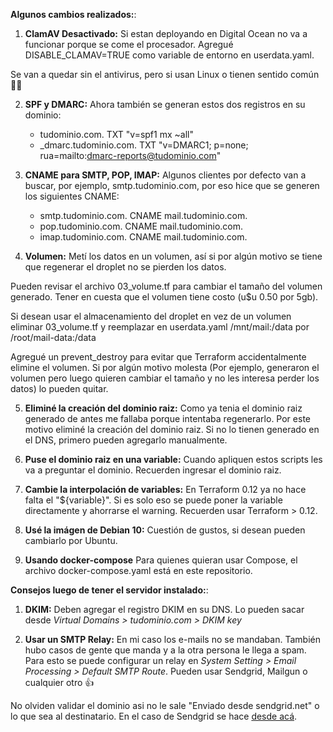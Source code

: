 **Algunos cambios realizados:**:

1. **ClamAV Desactivado:** Si estan deployando en Digital Ocean no va a funcionar porque se come el procesador. Agregué DISABLE_CLAMAV=TRUE como variable de entorno en userdata.yaml.

Se van a quedar sin el antivirus, pero si usan Linux o tienen sentido común :man_shrugging:

2.  **SPF y DMARC:** Ahora también se generan estos dos registros en su dominio:

    - tudominio.com. TXT "v=spf1 mx ~all"
    - \_dmarc.tudominio.com. TXT "v=DMARC1; p=none; rua=mailto:dmarc-reports@tudominio.com"

3.  **CNAME para SMTP, POP, IMAP:** Algunos clientes por defecto van a buscar, por ejemplo, smtp.tudominio.com, por eso hice que se generen los siguientes CNAME:

    - smtp.tudominio.com. CNAME mail.tudominio.com.
    - pop.tudominio.com. CNAME mail.tudominio.com.
    - imap.tudominio.com. CNAME mail.tudominio.com.

4.  **Volumen:** Metí los datos en un volumen, así si por algún motivo se tiene que regenerar el droplet no se pierden los datos.

Pueden revisar el archivo 03_volume.tf para cambiar el tamaño del volumen generado. Tener en cuesta que el volumen tiene costo (u\$u 0.50 por 5gb).

Si desean usar el almacenamiento del droplet en vez de un volumen eliminar 03_volume.tf y reemplazar en userdata.yaml /mnt/mail:/data por /root/mail-data:/data

Agregué un prevent_destroy para evitar que Terraform accidentalmente elimine el volumen. Si por algún motivo molesta (Por ejemplo, generaron el volumen pero luego quieren cambiar el tamaño y no les interesa perder los datos) lo pueden quitar.

5.  **Eliminé la creación del dominio raiz:** Como ya tenia el dominio raiz generado de antes me fallaba porque intentaba regenerarlo. Por este motivo eliminé la creación del dominio raiz. Si no lo tienen generado en el DNS, primero pueden agregarlo manualmente.

6.  **Puse el dominio raiz en una variable:** Cuando apliquen estos scripts les va a preguntar el dominio. Recuerden ingresar el dominio raiz.

7.  **Cambie la interpolación de variables:** En Terraform 0.12 ya no hace falta el "\${variable}". Si es solo eso se puede poner la variable directamente y ahorrarse el warning. Recuerden usar Terraform > 0.12.

8.  **Usé la imágen de Debian 10:** Cuestión de gustos, si desean pueden cambiarlo por Ubuntu.

9. **Usando docker-compose** Para quienes quieran usar Compose, el archivo docker-compose.yaml está en este repositorio.


**Consejos luego de tener el servidor instalado:**:

1.  **DKIM:** Deben agregar el registro DKIM en su DNS. Lo pueden sacar desde _Virtual Domains > tudominio.com > DKIM key_

2.  **Usar un SMTP Relay:** En mi caso los e-mails no se mandaban. También hubo casos de gente que manda y a la otra persona le llega a spam. Para esto se puede configurar un relay en _System Setting > Email Processing > Default SMTP Route_. Pueden usar Sendgrid, Mailgun o cualquier otro :+1:

No olviden validar el dominio asi no le sale "Enviado desde sendgrid.net" o lo que sea al destinatario. En el caso de Sendgrid se hace [desde acá](https://app.sendgrid.com/settings/sender_auth/domain/create).
